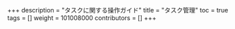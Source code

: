 +++
description = "タスクに関する操作ガイド"
title = "タスク管理"
toc = true
tags = []
weight = 101008000
contributors = []
+++
